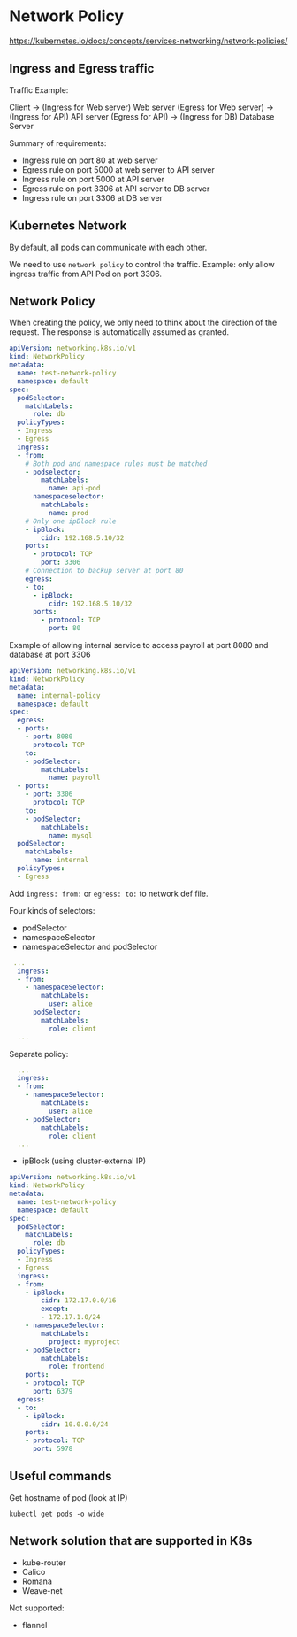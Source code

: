 # Network Policy
https://kubernetes.io/docs/concepts/services-networking/network-policies/

## Ingress and Egress traffic
Traffic Example:

Client -> (Ingress for Web server) Web server (Egress for Web server) -> (Ingress for API) API server (Egress for API) -> (Ingress for DB) Database Server

Summary of requirements:
- Ingress rule on port 80 at web server
- Egress rule on port 5000 at web server to API server
- Ingress rule on port 5000 at API server
- Egress rule on port 3306 at API server to DB server
- Ingress rule on port 3306 at DB server

## Kubernetes Network
By default, all pods can communicate with each other.

We need to use `network policy` to control the traffic.
Example: only allow ingress traffic from API Pod on port 3306.

## Network Policy
When creating the policy, we only need to think about the direction of the request. The response is automatically assumed as granted.


```yaml
apiVersion: networking.k8s.io/v1
kind: NetworkPolicy
metadata:
  name: test-network-policy
  namespace: default
spec:
  podSelector:
    matchLabels:
      role: db
  policyTypes:
  - Ingress
  - Egress
  ingress:
  - from:
    # Both pod and namespace rules must be matched
    - podselector:
        matchLabels:
          name: api-pod
      namespaceselector:
        matchLabels:
          name: prod
    # Only one ipBlock rule
    - ipBlock:
        cidr: 192.168.5.10/32
    ports:
      - protocol: TCP
        port: 3306
    # Connection to backup server at port 80
    egress:
    - to:
      - ipBlock:
          cidr: 192.168.5.10/32
      ports:
        - protocol: TCP
          port: 80
```
Example of allowing internal service to access payroll at port 8080 and database at port 3306 
```yaml
apiVersion: networking.k8s.io/v1
kind: NetworkPolicy
metadata:
  name: internal-policy
  namespace: default
spec:
  egress:
  - ports:
    - port: 8080
      protocol: TCP
    to:
    - podSelector:
        matchLabels:
          name: payroll
  - ports:
    - port: 3306
      protocol: TCP
    to:
    - podSelector:
        matchLabels:
          name: mysql
  podSelector:
    matchLabels:
      name: internal
  policyTypes:
  - Egress
```

Add `ingress: from:` or `egress: to:` to network def file.

Four kinds of selectors:
- podSelector
- namespaceSelector
- namespaceSelector and podSelector
```yaml
 ...
  ingress:
  - from:
    - namespaceSelector:
        matchLabels:
          user: alice
      podSelector:
        matchLabels:
          role: client
  ...
```
Separate policy:
```yaml
  ...
  ingress:
  - from:
    - namespaceSelector:
        matchLabels:
          user: alice
    - podSelector:
        matchLabels:
          role: client
  ...
```
- ipBlock (using cluster-external IP)

```yaml
apiVersion: networking.k8s.io/v1
kind: NetworkPolicy
metadata:
  name: test-network-policy
  namespace: default
spec:
  podSelector:
    matchLabels:
      role: db
  policyTypes:
  - Ingress
  - Egress
  ingress:
  - from:
    - ipBlock:
        cidr: 172.17.0.0/16
        except:
        - 172.17.1.0/24
    - namespaceSelector:
        matchLabels:
          project: myproject
    - podSelector:
        matchLabels:
          role: frontend
    ports:
    - protocol: TCP
      port: 6379
  egress:
  - to:
    - ipBlock:
        cidr: 10.0.0.0/24
    ports:
    - protocol: TCP
      port: 5978
```

## Useful commands
Get hostname of pod (look at IP)
```
kubectl get pods -o wide  
```

## Network solution that are supported in K8s
- kube-router
- Calico
- Romana
- Weave-net

Not supported:
- flannel